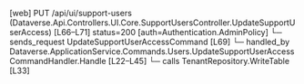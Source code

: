 [web] PUT /api/ui/support-users  (Dataverse.Api.Controllers.UI.Core.SupportUsersController.UpdateSupportUserAccess)  [L66–L71] status=200 [auth=Authentication.AdminPolicy]
  └─ sends_request UpdateSupportUserAccessCommand [L69]
    └─ handled_by Dataverse.ApplicationService.Commands.Users.UpdateSupportUserAccessCommandHandler.Handle [L22–L45]
      └─ calls TenantRepository.WriteTable [L33]


